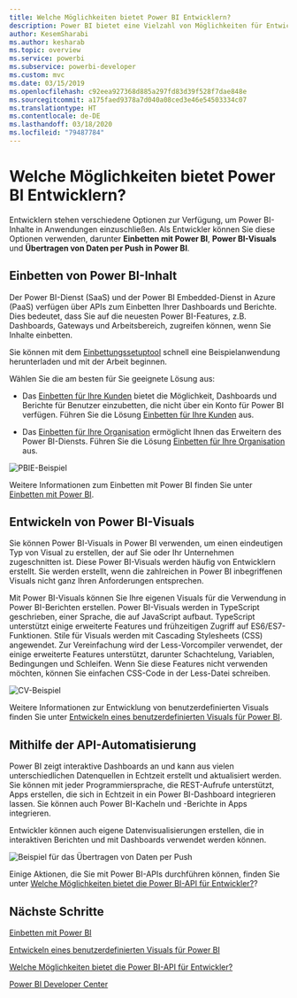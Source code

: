 ```yaml
---
title: Welche Möglichkeiten bietet Power BI Entwicklern?
description: Power BI bietet eine Vielzahl von Möglichkeiten für Entwickler. Dies reicht vom Einbetten über Power BI-Visuals bis hin zum Streamen von Datasets.
author: KesemSharabi
ms.author: kesharab
ms.topic: overview
ms.service: powerbi
ms.subservice: powerbi-developer
ms.custom: mvc
ms.date: 03/15/2019
ms.openlocfilehash: c92eea927368d885a297fd83d39f528f7dae848e
ms.sourcegitcommit: a175faed9378a7d040a08ced3e46e54503334c07
ms.translationtype: HT
ms.contentlocale: de-DE
ms.lasthandoff: 03/18/2020
ms.locfileid: "79487784"
---
```

# <a name="what-can-developers-do-with-power-bi"></a>Welche Möglichkeiten bietet Power BI Entwicklern?

Entwicklern stehen verschiedene Optionen zur Verfügung, um Power BI-Inhalte in Anwendungen einzuschließen. Als Entwickler können Sie diese Optionen verwenden, darunter **Einbetten mit Power BI**, **Power BI-Visuals** und **Übertragen von Daten per Push in Power BI**.

## <a name="embedding-power-bi-content"></a>Einbetten von Power BI-Inhalt

Der Power BI-Dienst (SaaS) und der Power BI Embedded-Dienst in Azure (PaaS) verfügen über APIs zum Einbetten Ihrer Dashboards und Berichte. Dies bedeutet, dass Sie auf die neuesten Power BI-Features, z.B. Dashboards, Gateways und Arbeitsbereich, zugreifen können, wenn Sie Inhalte einbetten.

Sie können mit dem [Einbettungssetuptool](https://aka.ms/embedsetup) schnell eine Beispielanwendung herunterladen und mit der Arbeit beginnen.

Wählen Sie die am besten für Sie geeignete Lösung aus:

* Das [Einbetten für Ihre Kunden](embedded/embedding.md#embedding-for-your-customers) bietet die Möglichkeit, Dashboards und Berichte für Benutzer einzubetten, die nicht über ein Konto für Power BI verfügen. Führen Sie die Lösung [Einbetten für Ihre Kunden](https://aka.ms/embedsetup/AppOwnsData) aus.

* Das [Einbetten für Ihre Organisation](embedded/embedding.md#embedding-for-your-organization) ermöglicht Ihnen das Erweitern des Power BI-Diensts. Führen Sie die Lösung [Einbetten für Ihre Organisation](https://aka.ms/embedsetup/UserOwnsData) aus.

![PBIE-Beispiel](media/what-can-you-do/what-can-you-do-02.png)

Weitere Informationen zum Einbetten mit Power BI finden Sie unter [Einbetten mit Power BI](embedded/embedding.md).

## <a name="developing-power-bi-visuals"></a>Entwickeln von Power BI-Visuals

Sie können Power BI-Visuals in Power BI verwenden, um einen eindeutigen Typ von Visual zu erstellen, der auf Sie oder Ihr Unternehmen zugeschnitten ist. Diese Power BI-Visuals werden häufig von Entwicklern erstellt. Sie werden erstellt, wenn die zahlreichen in Power BI inbegriffenen Visuals nicht ganz Ihren Anforderungen entsprechen.

Mit Power BI-Visuals können Sie Ihre eigenen Visuals für die Verwendung in Power BI-Berichten erstellen. Power BI-Visuals werden in TypeScript geschrieben, einer Sprache, die auf JavaScript aufbaut. TypeScript unterstützt einige erweiterte Features und frühzeitigen Zugriff auf ES6/ES7-Funktionen. Stile für Visuals werden mit Cascading Stylesheets (CSS) angewendet. Zur Vereinfachung wird der Less-Vorcompiler verwendet, der einige erweiterte Features unterstützt, darunter Schachtelung, Variablen, Bedingungen und Schleifen. Wenn Sie diese Features nicht verwenden möchten, können Sie einfachen CSS-Code in der Less-Datei schreiben.

![CV-Beispiel](media/what-can-you-do/powerbi-custom-visual-store.png)

Weitere Informationen zur Entwicklung von benutzerdefinierten Visuals finden Sie unter [Entwickeln eines benutzerdefinierten Visuals für Power BI](visuals/custom-visual-develop-tutorial.md).

## <a name="using-api-automation"></a>Mithilfe der API-Automatisierung

Power BI zeigt interaktive Dashboards an und kann aus vielen unterschiedlichen Datenquellen in Echtzeit erstellt und aktualisiert werden. Sie können mit jeder Programmiersprache, die REST-Aufrufe unterstützt, Apps erstellen, die sich in Echtzeit in ein Power BI-Dashboard integrieren lassen. Sie können auch Power BI-Kacheln und -Berichte in Apps integrieren.

Entwickler können auch eigene Datenvisualisierungen erstellen, die in interaktiven Berichten und mit Dashboards verwendet werden können.

![Beispiel für das Übertragen von Daten per Push](media/what-can-you-do/powerbi-push-data.png)

Einige Aktionen, die Sie mit Power BI-APIs durchführen können, finden Sie unter [Welche Möglichkeiten bietet die Power BI-API für Entwickler?](automation/overview-of-power-bi-rest-api.md)?

## <a name="next-steps"></a>Nächste Schritte

[Einbetten mit Power BI](embedded/embedding.md)  

[Entwickeln eines benutzerdefinierten Visuals für Power BI](https://microsoft.github.io/PowerBI-visuals/docs/step-by-step-lab/developing-a-power-bi-custom-visual/)

[Welche Möglichkeiten bietet die Power BI-API für Entwickler?](automation/overview-of-power-bi-rest-api.md)

[Power BI Developer Center](https://powerbi.microsoft.com/developers/)